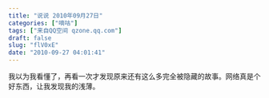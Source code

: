```yaml
---
title: "说说 2010年09月27日"
categories: ["嘀咕"]
tags: ["来自QQ空间 qzone.qq.com"]
draft: false
slug: "flV0xE"
date: "2010-09-27 04:01:41"
---
```


我以为我看懂了，再看一次才发现原来还有这么多完全被隐藏的故事。网络真是个好东西，让我发现我的浅薄。
